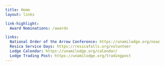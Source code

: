 ```yaml
---
title: Home
layout: links

link-highlight:
  Award Nominations: /awards

links:
  National Order of the Arrow Conference: https://unamilodge.org/noac
  Resica Service Days: https://resicafalls.org/volunteer
  Lodge Calendar: https://unamilodge.org/calendar/
  Lodge Trading Post: https://unamilodge.org/tradingpost
---
```

